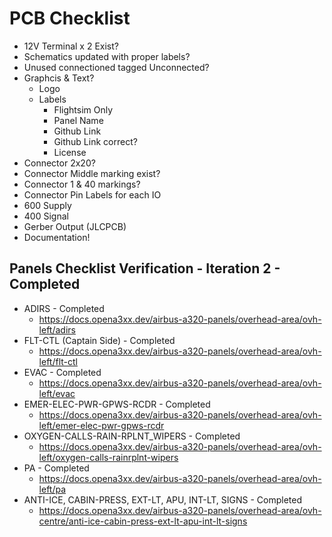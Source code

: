 # PCB Checklist
- 12V Terminal x 2 Exist?
- Schematics updated with proper labels?
- Unused connectioned tagged Unconnected?
- Graphcis & Text?
  - Logo
  - Labels
    - Flightsim Only
    - Panel Name
    - Github Link
    - Github Link correct?
    - License
- Connector 2x20?
- Connector Middle marking exist?
- Connector 1 & 40 markings?
- Connector Pin Labels for each IO
- 600 Supply
- 400 Signal
- Gerber Output (JLCPCB)
- Documentation!

## Panels Checklist Verification - Iteration 2 - Completed
- ADIRS - Completed
  - https://docs.opena3xx.dev/airbus-a320-panels/overhead-area/ovh-left/adirs
- FLT-CTL (Captain Side) - Completed
  - https://docs.opena3xx.dev/airbus-a320-panels/overhead-area/ovh-left/flt-ctl
- EVAC - Completed
  - https://docs.opena3xx.dev/airbus-a320-panels/overhead-area/ovh-left/evac
- EMER-ELEC-PWR-GPWS-RCDR - Completed
  - https://docs.opena3xx.dev/airbus-a320-panels/overhead-area/ovh-left/emer-elec-pwr-gpws-rcdr
- OXYGEN-CALLS-RAIN-RPLNT_WIPERS - Completed
  - https://docs.opena3xx.dev/airbus-a320-panels/overhead-area/ovh-left/oxygen-calls-rainrplnt-wipers
- PA - Completed
  - https://docs.opena3xx.dev/airbus-a320-panels/overhead-area/ovh-left/pa
- ANTI-ICE, CABIN-PRESS, EXT-LT, APU, INT-LT, SIGNS - Completed
  - https://docs.opena3xx.dev/airbus-a320-panels/overhead-area/ovh-centre/anti-ice-cabin-press-ext-lt-apu-int-lt-signs